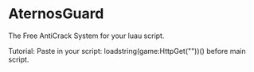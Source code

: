 # AternosGuard
The Free AntiCrack System for your luau script.


Tutorial:
  Paste in your script: loadstring(game:HttpGet(""))() before main script.

